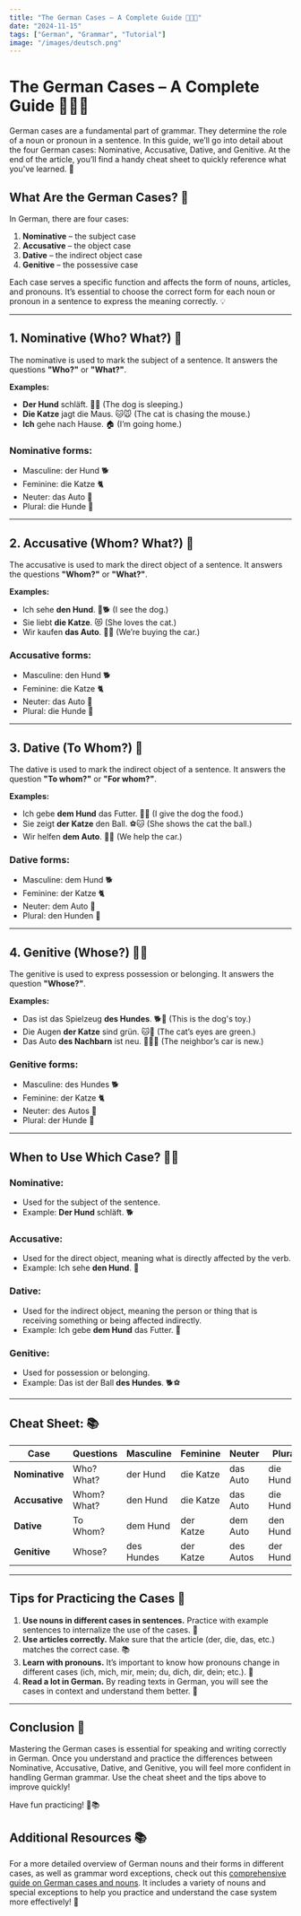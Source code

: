 ```yaml
---
title: "The German Cases – A Complete Guide 📝🇩🇪"
date: "2024-11-15"
tags: ["German", "Grammar", "Tutorial"]
image: "/images/deutsch.png"
---
```


# **The German Cases – A Complete Guide** 📝🇩🇪

German cases are a fundamental part of grammar. They determine the role of a noun or pronoun in a sentence. In this guide, we’ll go into detail about the four German cases: Nominative, Accusative, Dative, and Genitive. At the end of the article, you’ll find a handy cheat sheet to quickly reference what you've learned. 🚀

## **What Are the German Cases?** 🤔

In German, there are four cases:

1. **Nominative** – the subject case
2. **Accusative** – the object case
3. **Dative** – the indirect object case
4. **Genitive** – the possessive case

Each case serves a specific function and affects the form of nouns, articles, and pronouns. It’s essential to choose the correct form for each noun or pronoun in a sentence to express the meaning correctly. 💡

---

## **1. Nominative (Who? What?)** 💬

The nominative is used to mark the subject of a sentence. It answers the questions **"Who?"** or **"What?"**.

**Examples:**

- **Der Hund** schläft. 🐶💤 (The dog is sleeping.)
- **Die Katze** jagt die Maus. 🐱🐭 (The cat is chasing the mouse.)
- **Ich** gehe nach Hause. 🏠 (I’m going home.)

### **Nominative forms:**

- Masculine: der Hund 🐕
- Feminine: die Katze 🐈
- Neuter: das Auto 🚗
- Plural: die Hunde 🐩

---

## **2. Accusative (Whom? What?)** 🧐

The accusative is used to mark the direct object of a sentence. It answers the questions **"Whom?"** or **"What?"**.

**Examples:**

- Ich sehe **den Hund**. 👀🐕 (I see the dog.)
- Sie liebt **die Katze**. 😻 (She loves the cat.)
- Wir kaufen **das Auto**. 🚗🛒 (We’re buying the car.)

### **Accusative forms:**

- Masculine: den Hund 🐕
- Feminine: die Katze 🐈
- Neuter: das Auto 🚗
- Plural: die Hunde 🐩

---

## **3. Dative (To Whom?)** 🫵

The dative is used to mark the indirect object of a sentence. It answers the question **"To whom?"** or **"For whom?"**.

**Examples:**

- Ich gebe **dem Hund** das Futter. 🍖🐶 (I give the dog the food.)
- Sie zeigt **der Katze** den Ball. ⚽🐱 (She shows the cat the ball.)
- Wir helfen **dem Auto**. 🚗💨 (We help the car.)

### **Dative forms:**

- Masculine: dem Hund 🐕
- Feminine: der Katze 🐈
- Neuter: dem Auto 🚗
- Plural: den Hunden 🐩

---

## **4. Genitive (Whose?)** 🤷‍♂️

The genitive is used to express possession or belonging. It answers the question **"Whose?"**.

**Examples:**

- Das ist das Spielzeug **des Hundes**. 🐕🧸 (This is the dog's toy.)
- Die Augen **der Katze** sind grün. 🐱👀 (The cat’s eyes are green.)
- Das Auto **des Nachbarn** ist neu. 🚗👨‍🔧 (The neighbor’s car is new.)

### **Genitive forms:**

- Masculine: des Hundes 🐕
- Feminine: der Katze 🐈
- Neuter: des Autos 🚗
- Plural: der Hunde 🐩

---

## **When to Use Which Case?** 🤷‍♀️

### **Nominative:**

- Used for the subject of the sentence.
- Example: **Der Hund** schläft. 🐕

### **Accusative:**

- Used for the direct object, meaning what is directly affected by the verb.
- Example: Ich sehe **den Hund**. 👀

### **Dative:**

- Used for the indirect object, meaning the person or thing that is receiving something or being affected indirectly.
- Example: Ich gebe **dem Hund** das Futter. 🍖

### **Genitive:**

- Used for possession or belonging.
- Example: Das ist der Ball **des Hundes**. 🐕⚽

---

## **Cheat Sheet: 📚**

| **Case**       | **Questions** | **Masculine** | **Feminine** | **Neuter** | **Plural** |
| -------------- | ------------- | ------------- | ------------ | ---------- | ---------- |
| **Nominative** | Who? What?    | der Hund      | die Katze    | das Auto   | die Hunde  |
| **Accusative** | Whom? What?   | den Hund      | die Katze    | das Auto   | die Hunde  |
| **Dative**     | To Whom?      | dem Hund      | der Katze    | dem Auto   | den Hunden |
| **Genitive**   | Whose?        | des Hundes    | der Katze    | des Autos  | der Hunde  |

---

## **Tips for Practicing the Cases** 💪

1. **Use nouns in different cases in sentences.** Practice with example sentences to internalize the use of the cases. 📝
2. **Use articles correctly.** Make sure that the article (der, die, das, etc.) matches the correct case. 📚
3. **Learn with pronouns.** It’s important to know how pronouns change in different cases (ich, mich, mir, mein; du, dich, dir, dein; etc.). 👥
4. **Read a lot in German.** By reading texts in German, you will see the cases in context and understand them better. 📖

---

## **Conclusion** 🎯

Mastering the German cases is essential for speaking and writing correctly in German. Once you understand and practice the differences between Nominative, Accusative, Dative, and Genitive, you will feel more confident in handling German grammar. Use the cheat sheet and the tips above to improve quickly!

Have fun practicing! 🎉📚

## **Additional Resources** 📚

For a more detailed overview of German nouns and their forms in different cases, as well as grammar word exceptions, check out this [comprehensive guide on German cases and nouns](/blogs/list-words-german). It includes a variety of nouns and special exceptions to help you practice and understand the case system more effectively! 🎉
